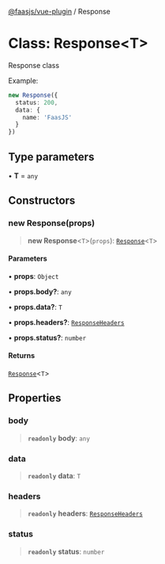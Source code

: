 [@faasjs/vue-plugin](../README.md) / Response

# Class: Response\<T\>

Response class

Example:
```ts
new Response({
  status: 200,
  data: {
    name: 'FaasJS'
  }
})
```

## Type parameters

• **T** = `any`

## Constructors

### new Response(props)

> **new Response**\<`T`\>(`props`): [`Response`](Response.md)\<`T`\>

#### Parameters

• **props**: `Object`

• **props\.body?**: `any`

• **props\.data?**: `T`

• **props\.headers?**: [`ResponseHeaders`](../type-aliases/ResponseHeaders.md)

• **props\.status?**: `number`

#### Returns

[`Response`](Response.md)\<`T`\>

## Properties

### body

> **`readonly`** **body**: `any`

### data

> **`readonly`** **data**: `T`

### headers

> **`readonly`** **headers**: [`ResponseHeaders`](../type-aliases/ResponseHeaders.md)

### status

> **`readonly`** **status**: `number`
